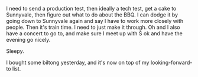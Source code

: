 I need to send a production test, then ideally a tech test, get a cake to Sunnyvale, then figure out what to do about the BBQ. I can dodge it by going down to Sunnyvale again and say I have to work more closely with people. Then it's train time. I need to just make it through. Oh and I also have a concert to go to, and make sure I meet up with S ok and have the evening go nicely.

Sleepy.

I bought some biltong yesterday, and it's now on top of my looking-forward-to list.
